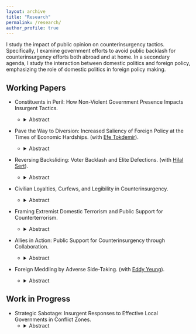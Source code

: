 ```yaml
---
layout: archive
title: "Research"
permalink: /research/
author_profile: true
---
```



I study the impact of public opinion on counterinsurgency tactics. Specifically, I examine government efforts to avoid public backlash for counterinsurgency efforts both abroad and at home. In a secondary agenda, I study the interaction between domestic politics and foreign policy, emphasizing the role of domestic politics in foreign policy making.


## Working Papers

- Constituents in Peril: How Non-Violent Government Presence Impacts Insurgent Tactics.
  -   <details>

        <summary>Abstract</summary>
        Insurgents may risk their constituents' lives and protect themselves by conducting civilian-endangering attacks. Existing scholarship emphasizes the costs of civilian victimization on the responsible warring party. Extending this line of research, I ask under what conditions insurgent groups accept these costs, risking their own constituents' lives. In this research note, I argue that insurgents produce more civilian-endangering attacks when their constituents are more likely to support the insurgency because of a lack of political channels. I test this theory using micro-level event data on construction and violence in Iraq from 2004 to 2009. I show that the increase in non-violent government presence, such as mayoral offices or government centers, changes the composition of insurgent tactics, leading them to engage in civilian-endangering attacks less within regions densely populated by their constituents. The findings offer a new framework to understand insurgent violence against civilians, emphasizing the need for alternative non-violent channels to reduce civilian victimization.

- Pave the Way to Diversion: Increased Saliency of Foreign Policy at the Times of Economic Hardships. (with [Efe Tokdemir](https://www.efetokdemir.com/)).
  -   <details>

        <summary>Abstract</summary>
        Most research on the diversionary use of force focuses on timing of conflict initiation and target selection, often treating the public as passive observers of the process. This research note challenges this assumption by examining how leaders try to configure most-needed public attention before resorting to use of force for diversionary purposes. We contend that economic downturns that trigger leaders' diversionary attempts  require them first to boost salience of foreign policy issues in the eyes of the public. We measure foreign policy salience in U.S. presidential speeches from 1945 to 2019 using a large language model (LLM), and examine its mediating role between economic conditions and aggression in international politics. Moreover, rather than using quarterly or yearly data, we utilize monthly-level data for economic indicators as well as political outcomes to acquire a finer-grained view of causal story. The results are in line with our theoretical expectation, while not supporting existing accounts of diversionary theory: we do not find a direct effect of inflation on use of force abroad; whereas, inflation is positively associated with increased levels of foreign policy salience in presidential speeches, which in turn increases the likelihood of use of force. Our findings suggest that leaders first elevate foreign policy issues rhetorically before resorting to force; and hence, it can be a signal for upcoming aggression abroad. These findings highlight the importance of public priming in the diversionary use of force, and offer a new perspective on the role of presidential rhetoric.

- Reversing Backsliding: Voter Backlash and Elite Defections. (with [Hilal Sert](https://serthilal.github.io/)).
  -   <details>

        <summary>Abstract</summary>
        What role can voters play in reversing democratic backsliding? We examine an overlooked channel: credible signals of voter discontent can drive defections from ruling party elites. When voters punish undemocratic behavior, ruling elites may interpret these signals as dissatisfaction and defect to challenge the regime. Using survival analysis with an original dataset on ruling party candidates in Turkey’s legislative elections, we find that backlash against the ruling party, especially after attempts to overturn the 2019 Istanbul mayoral election, increased elite defections. Notably, elites with minimal ties to the party’s structure or those with significant public popularity—such as former ministers—were more likely to leave, leveraging their reputations to align with opposition ranks. Our findings suggest that voter signals can weaken ruling parties internally, creating opportunities for opposition to challenge authoritarian tendencies. This highlights the importance of medium-stakes elections as platforms for voters to signal discontent and influence regime dynamics.

- Civilian Loyalties, Curfews, and Legibility in Counterinsurgency.
  -   <details>

        <summary>Abstract</summary>
        States often implement population control measures to combat insurgencies, but how do they decide where to impose such measures, and how do these policies reshape counterinsurgency dynamics? This study examines curfews—ostensibly nonviolent yet indiscriminate restrictions on civilian movement—as a tool to enhance state legibility and information flows. While curfews improve government oversight, they also disrupt civilian life, creating a tradeoff between security and public backlash. Using a regression discontinuity design, I analyze Turkey’s counterinsurgency campaign against the Kurdish insurgency and find that curfew deployment is shaped by civilian loyalties: the government imposes fewer curfews in districts narrowly won by incumbents to avoid alienating potential supporters. Additionally, curfews trigger civilian displacement, which mitigates the state’s information problem by altering the demographic composition of conflict zones. This facilitates intensified military operations in depopulated urban areas. These findings contribute to broader debates on state control, legibility, and the strategic use of repression in counterinsurgency campaigns.

- Framing Extremist Domestic Terrorism and Public Support for Counterterrorism.
  -   <details>

        <summary>Abstract</summary>
        How does the framing of violent domestic groups influence public support for counterterrorism (CT) policies? This study examines the effects of labeling—specifically using the terms `terrorist' or `extremist'—on Americans’ willingness to endorse CT measures against ideologically motivated violent actors. Using a pre-registered survey experiment conducted in the United States, I find that labeling alone does not consistently increase support for CT responses, such as dedicating resources, enhancing surveillance, or conducting CT operations. Only the `terrorist' label yields a modest effect on support for direct CT action. Instead, public support is strongly shaped by partisan identity and the ideological orientation of the violent group. Further analysis reveals that these partisan divides are driven by psychological mechanisms, including perceived credibility of the attack, personal risk, and justification of the violence. These findings suggest that elite and media framing has limited influence in the absence of deeper shifts in partisan threat perception, emphasizing the role of affective polarization in shaping responses to domestic extremism.

- Allies in Action: Public Support for Counterinsurgency through Collaboration.
  -   <details>

        <summary>Abstract</summary>
        How does collaboration with an ally shape public support for overseas counterinsurgency (COIN) operations? Given the central role of public opinion in democratic foreign policymaking, this study employs a survey experiment to assess whether partnering with an external actor increases public backing for COIN efforts. I argue that collaboration—whether with a local, regional, or traditional Western ally—can bolster public support relative to unilateral action. While existing research emphasizes multilateralism through formal institutions like the UN or NATO, this study shifts attention to alternative forms of collaboration amid growing skepticism toward institutional multilateralism among the American public. The results show that allied cooperation consistently increases support for COIN operations, regardless of the ally’s type. This effect is stronger among individuals with favorable views of NATO and those with internationalist orientations. To probe the sources of this effect, I test several psychological and political mechanisms, including burden-sharing, perceptions of threat, mission necessity, and anticipated success. By examining how non-institutionalized partnerships influence public attitudes, this research advances our understanding of how leaders can generate domestic support for military action beyond traditional institutional channels.

- Foreign Meddling by Adverse Side-Taking. (with [Eddy Yeung](https://eddy-yeung.github.io/)).
  -   <details>

        <summary>Abstract</summary>
        Foreign electoral intervention is an increasingly popular tool for authoritarian superpowers to influence politics in the international system. This paper conceptualizes a strategy of foreign meddling: adverse side-taking. We argue that foreign rivals can tip the balance of electoral support in favor of their preferred candidate by overtly endorsing another candidate. This strategy can be effective because rivals' endorsement can signal to domestic voters that the endorsed candidate, if elected, will likely make inappropriate foreign policy decisions for their country. To offer a first-cut empirical test of our argument, we administered a pilot survey experiment to American citizens and found that---consistent with the core prediction of our theory---candidates endorsed by US rivals suffered significant electoral backlash. Building on our pilot study, we design and preregister a complementary pair of candidate-choice and vignette-based experiments to unpack the impact, mechanism, and scope of adverse side-taking.    

## Work in Progress

- Strategic Sabotage: Insurgent Responses to Effective Local Governments in Conflict Zones.
  -   <details>

        <summary>Abstract</summary>
        Conventional wisdom on counterinsurgency (COIN) campaigns emphasizes the importance of winning the hearts and minds of the population to defeat insurgents. However, existing studies, which often focus on the impact of development aid in conflict zones, present mixed evidence regarding the violence-dampening effect of such strategies. Building on this, I argue that insurgents adapt their tactics to undermine local governments that provide effective public services, particularly those that gain support from the population. This strategy involves sabotage, as insurgents target municipalities that deliver better services to prevent them from consolidating local support. Such sabotage tactics can be particularly effective because they provoke security forces to intensify their operations, shifting the focus of the COIN campaign to enemy-centric measures and diminishing the potential benefits of local government services. Using a regression discontinuity (RD) design, I analyze the 1994 Municipal Elections in the context of the Kurdish insurgency in Turkey. My findings show that insurgents strategically respond to the rule of the Refah Party (RP), known for its strong local presence and effective public service provision, by increasing attacks on security forces in districts where the RP narrowly won. These results contribute to our understanding of insurgent tactics by highlighting how they can undermine COIN efforts through targeted violence in response to local governance.



